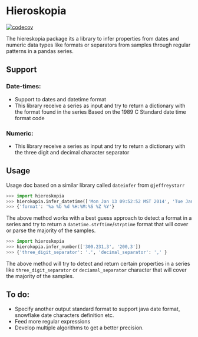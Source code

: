 # Hieroskopia
[![codecov](https://codecov.io/gh/simetrikinc/hieroskopia/branch/master/graph/badge.svg)](https://codecov.io/gh/simetrikinc/hieroskopia)


The hiereskopia package its a library to infer properties 
from dates and numeric data types like formats or separators from samples through regular patterns 
in a pandas series.

## Support 
### Date-times:
- Support to dates and datetime format
- This library receive a series as input and try to return
 a dictionary with the format found in the series Based on the 1989 C 
 Standard date time  format code

### Numeric:
- This library receive a series as input and try to return
 a dictionary with the three digit and decimal character separator

## Usage
Usage doc based on a similar library called `dateinfer` from `@jeffreystarr`

````Python
>>> import hieroskopia
>>> hierokopia.infer_datetime(['Mon Jan 13 09:52:52 MST 2014', 'Tue Jan 21 15:30:00 EST 2014'])
>>> {'format': '%a %b %d %H:%M:%S %Z %Y'}
````

The above method works with a best guess approach to detect a format in a series and try 
to return a `datetime.strftime`/`strptime` format that will cover or parse the majority
of the samples.

````Python
>>> import hieroskopia
>>> hierokopia.infer_number(['300.231,3', '200,3'])
>>> {'three_digit_separator': '.', 'decimal_separator': ',' }
````

The above method will try to detect and return certain properties in a series
like `three_digit_separator` or `deciamal_separator` character that will cover 
the majority of the samples.


## To do:
- Specify another output standard format to support java date format, snowflake date characters definition etc.
- Feed more regular expressions
- Develop multiple algorithms to get a better precision.
